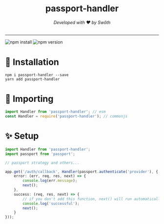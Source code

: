 <h1 align="center">passport-handler</h1>
<h6 align="center">Developed with ❤️ by Swôth</h6>

---

![npm install](https://nodei.co/npm/passport-handler.png?mini=true)
![npm version](https://badge.fury.io/js/passport-handler.svg)

# 🔎 Installation
```console
npm i passport-handler --save
yarn add passport-handler
```

# 🔮 Importing
```js
import Handler from 'passport-handler'; // esm
const Handler = require('passport-handler'); // commonjs
```

# ✨ Setup
```ts
import Handler from 'passport-handler';
import passport from 'passport';

// passport strategy and others...

app.get('/auth/callback', Handler(passport.authenticate('provider'), {
    error: (err, req, res, next) => {
        console.log(err.message);
        next();
    },
    success: (req, res, next) => {
        // if you don't add this function, next() will run automatically
        console.log('successful');
        next();
    }
}));
```